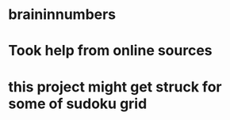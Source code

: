 # braininnumbers
# Took help from online sources
# this project might get struck for some of sudoku grid
